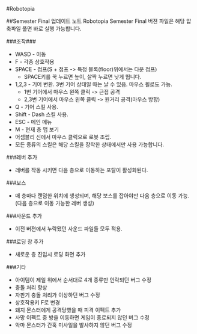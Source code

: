 ﻿#Robotopia

##Semester Final 업데이트 노트
Robotopia Semester Final 버젼 파일은 해당 압축파일 풀면 바로 실행 가능합니다.

###조작###
- WASD - 이동
- F - 각종 상호작용
- SPACE - 점프(S + 점프 -> 특정 블록(floor)위에서는 다운 점프)
  * SPACE키를 꾹 누르면 높이, 살짝 누르면 낮게 뜁니다.
- 1,2,3 - 기어 변환. 3번 기어 상태일 때는 날 수 있음. 마우스 휠로도 가능.
  * 1번 기어에서 마우스 왼쪽 클릭 -> 근접 공격
  * 2,3번 기어에서 마우스 왼쪽 클릭 -> 원거리 공격(마우스 방향)
- Q - 기어 스킬 사용.
- Shift - Dash 스킬 사용.
- ESC - 메인 메뉴
- M - 현재 층 맵 보기
- 어셈블리 신에서 마우스 클릭으로 로봇 조립.
- 모든 종류의 스킬은 해당 스킬을 장착한 상태에서만 사용 가능합니다.

###레버 추가
- 레버를 작동 시키면 다음 층으로 이동하는 포탈이 활성화된다.

###보스
- 매 층마다 랜덤한 위치에 생성되며, 해당 보스를 잡아야만 다음 층으로 이동 가능.(다음 층으로 이동 가능한 레버 생성)

###사운드 추가
- 이전 버젼에서 누락됐던 사운드 파일들 모두 적용.

###로딩 창 추가
- 새로운 층 진입시 로딩 화면 추가

###기타
- 아이템이 제일 위에서 순서대로 4개 종류만 언락되던 버그 수정
- 충돌 처리 향상
- 자판기 충돌 처리가 이상하던 버그 수정
- 상호작용키 F로 변경
- 돼지 몬스터에게 공격당했을 때 피격 이펙트 추가
- 사망 이펙트 중 방을 이동하면 게임이 종료되지 않던 버그 수정
- 악마 몬스터가 간혹 미사일을 발사하지 않던 버그 수정